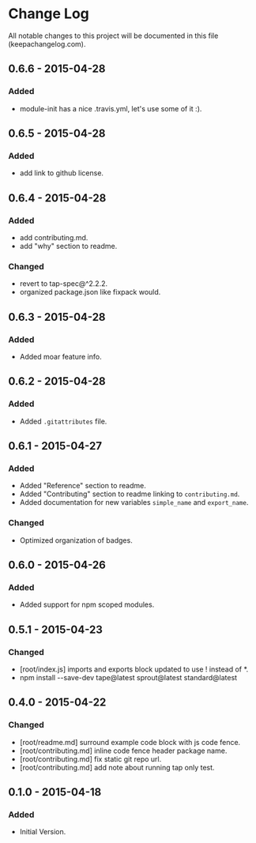 # Change Log
All notable changes to this project will be documented in this file (keepachangelog.com).

## 0.6.6 - 2015-04-28
### Added
- module-init has a nice .travis.yml, let's use some of it :).

## 0.6.5 - 2015-04-28
### Added
- add link to github license.

## 0.6.4 - 2015-04-28
### Added
- add contributing.md.
- add "why" section to readme.

### Changed
- revert to tap-spec@^2.2.2.
- organized package.json like fixpack would.

## 0.6.3 - 2015-04-28
### Added
- Added moar feature info.

## 0.6.2 - 2015-04-28
### Added
- Added `.gitattributes` file.

## 0.6.1 - 2015-04-27
### Added
- Added "Reference" section to readme.
- Added "Contributing" section to readme linking to `contributing.md`.
- Added documentation for new variables `simple_name` and `export_name`.

### Changed
- Optimized organization of badges.

## 0.6.0 - 2015-04-26
### Added
- Added support for npm scoped modules.

## 0.5.1 - 2015-04-23
### Changed
- [root/index.js] imports and exports block updated to use ! instead of *.
- npm install --save-dev tape@latest sprout@latest standard@latest

## 0.4.0 - 2015-04-22
### Changed
- [root/readme.md] surround example code block with js code fence.
- [root/contributing.md] inline code fence header package name.
- [root/contributing.md] fix static git repo url.
- [root/contributing.md] add note about running tap only test.

## 0.1.0 - 2015-04-18
### Added
- Initial Version.

